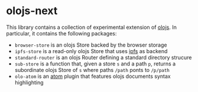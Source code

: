 # olojs-next
This library contains a collection of experimental extension of [olojs]. In 
particular, it contains the following packages:

*   `browser-store` is an olojs Store backed by the browser storage
*   `ipfs-store` is a read-only olojs Store that uses [ipfs] as backend
*   `standard-router` is an olojs Router defining a standard directory strucure 
*   `sub-store` is a function that, given a store `s` and a path `p`, returns a
    subordinate olojs Store of `s` where paths `/path` ponts to `/p/path`
*   `olo-atom` is an [atom] plugin that features olojs documents syntax
    highlighting


[olojs]: https://github.com/onlabsorg/olojs
[ipfs]: https://ipfs.io/
[atom]: https://atom.io/
